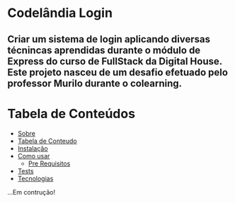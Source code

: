# Codelândia Login

## Criar um sistema de login aplicando diversas técnincas aprendidas durante o módulo de Express do curso de FullStack da Digital House. Este projeto nasceu de um desafio efetuado pelo professor Murilo durante o colearning.

Tabela de Conteúdos
==========================
<!--ts-->
* [Sobre](#sobre)
* [Tabela de Conteudo](#tabela-de-conteudo)
* [Instalação](#instalacao)
* [Como usar](#como-usar)
    * [Pre Requisitos](#pre-requisitos)
* [Tests](#testes)
* [Tecnologias](#tecnologias)

...Em contrução!